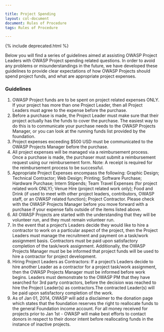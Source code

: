 ```yaml
---

title: Project Spending
layout: col-document
document: Rules of Procedure
tags: Rules of Procedure

---
```


{% include deprecated.html %}


Below you will find a series of guidelines aimed at assisting OWASP Project Leaders with OWASP Project spending related questions. In order to avoid any problems or misunderstandings in the future, we have developed these guidelines to provide clear expectations of how OWASP Projects should spend project funds, and what are appropriate project expenses.

### Guidelines

1. OWASP Project funds are to be spent on project related expenses ONLY. If your project has more than one Project Leader, then all Project Leaders must agree to the expense before the purchase.
2. Before a purchase is made, the Project Leader must make sure that their project actually has the funds to cover the purchase. The easiest way to do this is to communicate your purchase needs to the OWASP Projects Manager, or you can look at the running funds list provided by the foundation.
3. Project expenses exceeding $500 USD must be communicated to the OWASP Projects Manager before the purchase.
4. All project expenses will be managed via a reimbursement process. Once a purchase is made, the purchaser must submit a reimbursement request using our reimbursement form. Note: A receipt is required for the reimbursement process to be successful.
5. Appropriate Project Expenses encompass the following: Graphic Design; Technical Contractor; Web Design; Printing; Software Purchase; Hardware Purchase; Intern Stipends; Team Travel Expenses (for project related work ONLY); Venue Hire (project related work only); Food and Drink (if used to meet with other project leaders, contributors, OWASP staff, or an OWASP related function); Project Contractor. Please check with the OWASP Projects Manager before you move forward with a purchase if your expense falls outside of the items listed above.
6. All OWASP Projects are started with the understanding that they will be volunteer run, and they must remain volunteer run.
7. In the event that a project’s Leaders decide they would like to hire a contractor to work on a particular aspect of the project, then the Project Leaders must manage the recruitment and payment on a task/work assignment basis. Contractors must be paid upon satisfactory completion of the task/work assignment. Additionally, the OWASP Projects Manager must be be informed that project funds will be used to hire a contractor for project development.
8. Hiring Project Leaders as Contractors: If a project’s Leaders decide to hire another Leader as a contractor for a project task/work assignment, then the OWASP Projects Manager must be informed before work begins. Leaders must demonstrate to the OWASP PM that they have searched for 3rd party contractors, before the decision was reached to hire the Project Leader(s) as contractors.The contracted Leader(s) will be paid upon satisfactory completion of the work.
9. As of Jan 01, 2014, OWASP will add a disclaimer to the donation page which states that the foundation reserves the right to reallocate funds to the general Foundation income account. For all money received for projects prior to Jan 1st - OWASP will make best efforts to contact donors in respect to their donor intent before reallocating funds in the instance of inactive projects.
